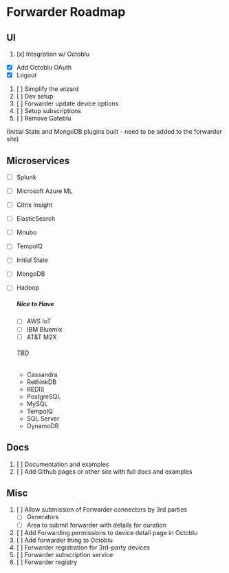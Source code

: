 # Forwarder Roadmap

## UI
1. [x] Integration w/ Octoblu
 - [x] Add Octoblu OAuth
 - [x] Logout
1. [ ] Simplify the wizard
1. [ ] Dev setup
1. [ ] Forwarder update device options
1. [ ] Setup subscriptions
1. [ ] Remove Gateblu
  
(Initial State and MongoDB plugins built - need to be added to the forwarder site)

## Microservices
- [ ] Splunk
- [ ] Microsoft Azure ML
- [ ] Citrix Insight
- [ ] ElasticSearch
- [ ] Mnubo
- [ ] TempoIQ
- [ ] Initial State
- [ ] MongoDB
- [ ] Hadoop

  ##### Nice to Have
  - [ ] AWS IoT
  - [ ] IBM Bluemix
  - [ ] AT&T M2X

  ###### TBD
  - Cassandra
  - RethinkDB
  - REDIS
  - PostgreSQL
  - MySQL
  - TempoIQ
  - SQL Server
  - DynamoDB   

## Docs
1. [ ] Documentation and examples
1. [ ] Add Github pages or other site with full docs and examples

## Misc
1. [ ] Allow submission of Forwarder connectors by 3rd parties
   - [ ] Generators
   - [ ] Area to submit forwarder with details for curation
1. [ ] Add Forwarding permissions to device detail page in Octoblu
1. [ ] Add forwarder thing to Octoblu
1. [ ] Forwarder registration for 3rd-party devices
1. [ ] Forwarder subscription service
1. [ ] Forwarder registry
